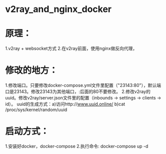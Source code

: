 # v2ray_and_nginx_docker




# 原理：
1.v2ray + websocket方式
2.在v2ray前面，使用nginx做反向代理，

# 修改的地方：
1.修改端口。只要修改docker-compose.yml文件里配置（"23143:80"），默认端口是23143。修改23143为其他端口，:后面的80不要修改。
2.修改v2ray的uuid。修改v2ray/server.json文件里的配置（inbounds -> settings -> clients -> id）。
uuid的生成方式：a)访问http://www.uuid.online/ b)cat /proc/sys/kernel/random/uuid


# 启动方式：
1.安装好docker，docker-compose
2.执行命令: docker-compose up -d










